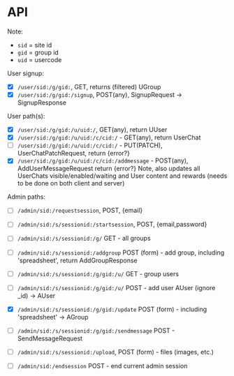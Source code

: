 # API

Note:
- `sid` = site id
- `gid` = group id
- `uid` = usercode

User signup:
- [x] `/user/sid:/g/gid:`, GET, returns (filtered) UGroup
- [x] `/user/sid:/g/gid:/signup`, POST(any), SignupRequest -> SignupResponse

User path(s):
- [x] `/user/sid:/g/gid:/u/uid:/`, GET(any), return UUser
- [x] `/user/sid:/g/gid:/u/uid:/c/cid:/` - GET(any), return UserChat
- [ ] `/user/sid:/g/gid:/u/uid:/c/cid:/` - PUT(PATCH), UserChatPatchRequest, 
  return {error?}
- [x] `/user/sid:/g/gid:/u/uid:/c/cid:/addmessage` - POST(any), AddUserMessageRequest
  return {error?}
  Note, also updates all UserChats visible/enabled/waiting and User content
  and rewards (needs to be done on both client and server)

Admin paths:
- [ ] `/admin/sid:/requestsession`, POST, {email}
- [ ] `/admin/sid:/s/sessionid:/startsession`, POST, {email,password}
- [ ] `/admin/sid:/s/sessionid:/g/` GET - all groups
- [ ] `/admin/sid:/s/sessionid:/addgroup` POST (form) - add group, including 
  'spreadsheet', return AddGroupResponse
- [ ] `/admin/sid:/s/sessionid:/g/gid:/u/` GET - group users
- [ ] `/admin/sid:/s/sessionid:/g/gid:/u/` POST - add user AUser (ignore _id) 
  -> AUser
- [x] `/admin/sid:/s/sessionid:/g/gid:/update` POST (form) - including 
  'spreadsheet' -> AGroup
- [ ] `/admin/sid:/s/sessionid:/g/gid:/sendmessage` POST - SendMessageRequest
- [ ] `/admin/sid:/s/sessionid:/upload`, POST (form) - files (images, etc.)
- [ ] `/admin/sid:/endsession` POST - end current admin session


